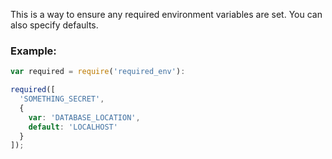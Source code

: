 This is a way to ensure any required environment variables are set. You can also specify defaults.

### Example:
```javascript
var required = require('required_env'):

required([
  'SOMETHING_SECRET',
  {
    var: 'DATABASE_LOCATION',
    default: 'LOCALHOST'
  }
]);
```
